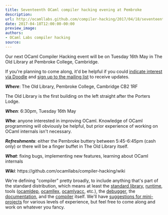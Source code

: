 ```yaml
---
title: Seventeenth OCaml compiler hacking evening at Pembroke
description:
url: http://ocamllabs.github.com/compiler-hacking/2017/04/18/seventeenth-compiler-hacking-may
date: 2017-04-18T12:00:00-00:00
preview_image:
authors:
- OCaml Labs compiler hacking
source:
---
```


<p>Our next OCaml Compiler Hacking event will be on Tuesday 16th May in The Old Library at Pembroke College, Cambridge.</p>

<p>If you're planning to come along, it'd be helpful if you could <a href="https://doodle.com/poll/dxvcih4d9en2t5vy">indicate interest via Doodle</a> and <a href="http://lists.ocaml.org/admin/cam-compiler-hacking">sign up to the mailing list</a> to receive updates.</p>

<p><em><strong>Where</strong></em>: The Old Library, Pembroke College​, ​Cambridge​ ​CB2 1RF</p>

<p>​The Old Library is the first building on the left straight after the Porters Lodge.</p>

<p><em><strong>When</strong></em>: 6:30pm, Tuesday 16​th ​May</p>

<p><em><strong>Who</strong></em>: anyone interested in improving OCaml. Knowledge of OCaml programming will obviously be helpful, but prior experience of working on OCaml internals isn't necessary.</p>

<p><em><strong>Refreshments</strong></em>: either the Pembroke buttery between 5:45-6:45pm (cash only) or there will be a finger buffet in​ The Old Library​ itself.</p>

<p><em><strong>What</strong></em>: fixing bugs, implementing new features, learning about OCaml internals</p>

<p><em><strong>Wiki</strong></em>: https://github.com/ocamllabs/compiler-hacking/wiki</p>

<p>We're defining "compiler" pretty broadly, to include anything that's part of the standard distribution, which means at least the
 <a href="https://github.com/ocaml/ocaml/tree/trunk/stdlib">standard library</a>,
 <a href="https://github.com/ocaml/ocaml/tree/trunk/byterun">run</a><a href="https://github.com/ocaml/ocaml/tree/trunk/asmrun">time</a>, tools
    (<a href="http://caml.inria.fr/pub/docs/manual-ocaml/depend.html">ocamldep</a>,
     <a href="https://realworldocaml.org/v1/en/html/parsing-with-ocamllex-and-menhir.html">ocamllex</a>,
     <a href="http://caml.inria.fr/pub/docs/manual-ocaml-4.00/manual026.html">ocamlyacc</a>, etc.), the
 <a href="http://caml.inria.fr/pub/docs/manual-ocaml/debugger.html">debugger</a>, the
 <a href="https://github.com/ocaml/ocaml/tree/trunk/manual">documentation</a>, and the
 <a href="https://github.com/ocaml/ocaml">compiler</a> itself. We'll have
 <a href="https://github.com/ocamllabs/compiler-hacking/wiki/Things-to-work-on">suggestions for mini-projects</a> for various levels of experience, but feel free to come along and work on whatever you fancy.</p>


